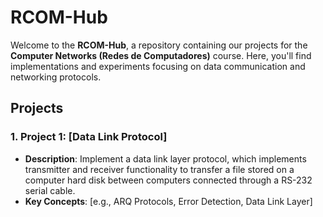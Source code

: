 # RCOM-Hub

Welcome to the **RCOM-Hub**, a repository containing our projects for the **Computer Networks (Redes de Computadores)** course. Here, you'll find implementations and experiments focusing on data communication and networking protocols.

## Projects

### 1. **Project 1: [Data Link Protocol]**
   - **Description**: Implement a data link layer protocol, which implements transmitter and receiver functionality to transfer a file
stored on a computer hard disk between computers connected through a RS-232
serial cable.
   - **Key Concepts**: [e.g., ARQ Protocols, Error Detection, Data Link Layer]

 

